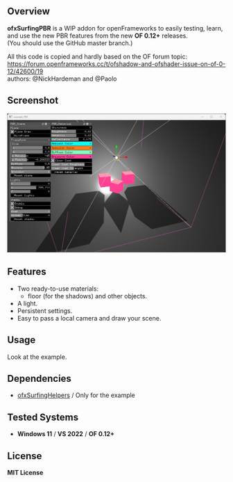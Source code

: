 ## Overview
**ofxSurfingPBR** is a WIP addon for openFrameworks to easily testing, learn, and use the new PBR features from the new **OF 0.12+** releases.  
(You should use the GitHub master branch.)  

All this code is copied and hardly based on the OF forum topic:  
https://forum.openframeworks.cc/t/ofshadow-and-ofshader-issue-on-of-0-12/42600/19  
authors: @NickHardeman and @Paolo  

## Screenshot
![](example_PBR/Capture.png)

## Features
- Two ready-to-use materials:
  - floor (for the shadows) and other objects.
- A light.
- Persistent settings.
- Easy to pass a local camera and draw your scene.

## Usage
Look at the example.

## Dependencies
* [ofxSurfingHelpers](https://github.com/moebiussurfing/ofxSurfingHelpers) / Only for the example  

## Tested Systems
* **Windows 11** / **VS 2022** / **OF 0.12+**

## License
**MIT License**
